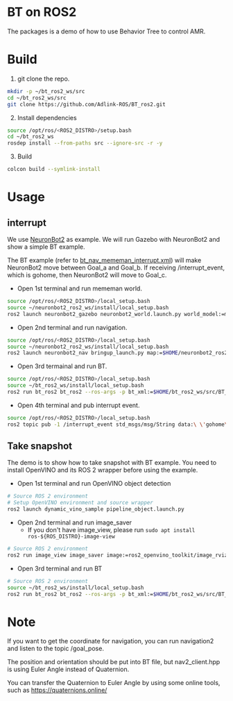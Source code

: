 # BT on ROS2

The packages is a demo of how to use Behavior Tree to control AMR.

# Build
1. git clone the repo.
```bash
mkdir -p ~/bt_ros2_ws/src
cd ~/bt_ros2_ws/src
git clone https://github.com/Adlink-ROS/BT_ros2.git
```
2. Install dependencies
```bash
source /opt/ros/<ROS2_DISTRO>/setup.bash
cd ~/bt_ros2_ws
rosdep install --from-paths src --ignore-src -r -y
```
3. Build
```bash
colcon build --symlink-install
```

# Usage
## interrupt
We use [NeuronBot2](https://github.com/Adlink-ROS/neuronbot2/tree/foxy-devel) as example.
We will run Gazebo with NeuronBot2 and show a simple BT example.

The BT example (refer to [bt_nav_mememan_interrupt.xml](https://raw.githubusercontent.com/Adlink-ROS/BT_ros2/foxy-devel/bt_xml/bt_nav_mememan_interrupt.xml)) will make NeuronBot2 move between Goal_a and Goal_b.
If receiving /interrupt_event, which is gohome, then NeuronBot2 will move to Goal_c.

* Open 1st terminal and run mememan world.
```bash
source /opt/ros/<ROS2_DISTRO>/local_setup.bash
source ~/neuronbot2_ros2_ws/install/local_setup.bash
ros2 launch neuronbot2_gazebo neuronbot2_world.launch.py world_model:=mememan_world.model
```
* Open 2nd terminal and run navigation.
```bash
source /opt/ros/<ROS2_DISTRO>/local_setup.bash
source ~/neuronbot2_ros2_ws/install/local_setup.bash
ros2 launch neuronbot2_nav bringup_launch.py map:=$HOME/neuronbot2_ros2_ws/src/neuronbot2/neuronbot2_nav/map/mememan.yaml open_rviz:=true use_sim_time:=true
```
* Open 3rd termainal and run BT.
```bash
source /opt/ros/<ROS2_DISTRO>/local_setup.bash
source ~/bt_ros2_ws/install/local_setup.bash
ros2 run bt_ros2 bt_ros2 --ros-args -p bt_xml:=$HOME/bt_ros2_ws/src/BT_ros2/bt_xml/bt_nav_mememan_interrupt.xml
```
* Open 4th terminal and pub interrupt event.
```bash
source /opt/ros/<ROS2_DISTRO>/local_setup.bash
ros2 topic pub -1 /interrupt_event std_msgs/msg/String data:\ \'gohome\'
```

## Take snapshot
The demo is to show how to take snapshot with BT example.
You need to install OpenVINO and its ROS 2 wrapper before using the example.

* Open 1st terminal and run OpenVINO object detection
```bash
# Source ROS 2 environment
# Setup OpenVINO environment and source wrapper
ros2 launch dynamic_vino_sample pipeline_object.launch.py
```
* Open 2nd terminal and run image_saver
  - If you don't have image_view, please run `sudo apt install ros-${ROS_DISTRO}-image-view`
```bash
# Source ROS 2 environment
ros2 run image_view image_saver image:=ros2_openvino_toolkit/image_rviz
```
* Open 3rd terminal and run BT
```bash
# Source ROS 2 environment
source ~/bt_ros2_ws/install/local_setup.bash
ros2 run bt_ros2 bt_ros2 --ros-args -p bt_xml:=$HOME/bt_ros2_ws/src/BT_ros2/bt_xml/bt_snapshot.xml
```

# Note
If you want to get the coordinate for navigation, you can run navigation2 and listen to the topic /goal_pose.

The position and orientation should be put into BT file, but nav2_client.hpp is using Euler Angle instead of Quaternion.

You can transfer the Quaternion to Euler Angle by using some online tools, such as https://quaternions.online/
